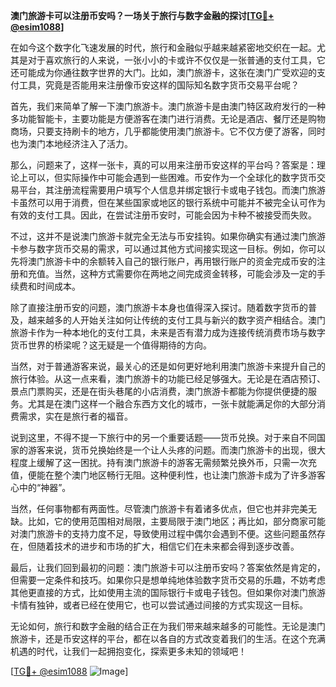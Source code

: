 **澳门旅游卡可以注册币安吗？一场关于旅行与数字金融的探讨[[TG💪+ @esim1088](https://t.me/s/esim1088)]**

在如今这个数字化飞速发展的时代，旅行和金融似乎越来越紧密地交织在一起。尤其是对于喜欢旅行的人来说，一张小小的卡或许不仅仅是一张普通的支付工具，它还可能成为你通往数字世界的大门。比如，澳门旅游卡，这张在澳门广受欢迎的支付工具，究竟是否能用来注册像币安这样的国际知名数字货币交易平台呢？

首先，我们来简单了解一下澳门旅游卡。澳门旅游卡是由澳门特区政府发行的一种多功能智能卡，主要功能是方便游客在澳门进行消费。无论是酒店、餐厅还是购物商场，只要支持刷卡的地方，几乎都能使用澳门旅游卡。它不仅方便了游客，同时也为澳门本地经济注入了活力。

那么，问题来了，这样一张卡，真的可以用来注册币安这样的平台吗？答案是：理论上可以，但实际操作中可能会遇到一些困难。币安作为一个全球化的数字货币交易平台，其注册流程需要用户填写个人信息并绑定银行卡或电子钱包。而澳门旅游卡虽然可以用于消费，但在某些国家或地区的银行系统中可能并不被完全认可作为有效的支付工具。因此，在尝试注册币安时，可能会因为卡种不被接受而失败。

不过，这并不是说澳门旅游卡就完全无法与币安挂钩。如果你确实有通过澳门旅游卡参与数字货币交易的需求，可以通过其他方式间接实现这一目标。例如，你可以先将澳门旅游卡中的余额转入自己的银行账户，再用银行账户的资金完成币安的注册和充值。当然，这种方式需要你在两地之间完成资金转移，可能会涉及一定的手续费和时间成本。

除了直接注册币安的问题，澳门旅游卡本身也值得深入探讨。随着数字货币的普及，越来越多的人开始关注如何让传统的支付工具与新兴的数字资产相结合。澳门旅游卡作为一种本地化的支付工具，未来是否有潜力成为连接传统消费市场与数字货币世界的桥梁呢？这无疑是一个值得期待的方向。

当然，对于普通游客来说，最关心的还是如何更好地利用澳门旅游卡来提升自己的旅行体验。从这一点来看，澳门旅游卡的功能已经足够强大。无论是在酒店预订、景点门票购买，还是在街头巷尾的小店消费，澳门旅游卡都能为你提供便捷的服务。尤其是在澳门这样一个融合东西方文化的城市，一张卡就能满足你的大部分消费需求，实在是旅行者的福音。

说到这里，不得不提一下旅行中的另一个重要话题——货币兑换。对于来自不同国家的游客来说，货币兑换始终是一个让人头疼的问题。而澳门旅游卡的出现，很大程度上缓解了这一困扰。持有澳门旅游卡的游客无需频繁兑换外币，只需一次充值，便能在整个澳门地区畅行无阻。这种便利性，也让澳门旅游卡成为了许多游客心中的“神器”。

当然，任何事物都有两面性。尽管澳门旅游卡有着诸多优点，但它也并非完美无缺。比如，它的使用范围相对局限，主要局限于澳门地区；再比如，部分商家可能对澳门旅游卡的支持力度不足，导致使用过程中偶尔会遇到不便。这些问题虽然存在，但随着技术的进步和市场的扩大，相信它们在未来都会得到逐步改善。

最后，让我们回到最初的问题：澳门旅游卡可以注册币安吗？答案依然是肯定的，但需要一定条件和技巧。如果你只是想单纯地体验数字货币交易的乐趣，不妨考虑其他更直接的方式，比如使用主流的国际银行卡或电子钱包。但如果你对澳门旅游卡情有独钟，或者已经在使用它，也可以尝试通过间接的方式实现这一目标。

无论如何，旅行和数字金融的结合正在为我们带来越来越多的可能性。无论是澳门旅游卡，还是币安这样的平台，都在以各自的方式改变着我们的生活。在这个充满机遇的时代，让我们一起拥抱变化，探索更多未知的领域吧！

[[TG💪+ @esim1088](https://t.me/s/esim1088) ![Image](https://i.postimg.cc/4NQfJmqS/Snipaste-2025-05-13-00-14-12.png)]